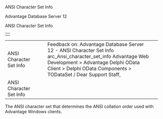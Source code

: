 ANSI Character Set Info




Advantage Database Server 12  

ANSI Character Set Info

|  |
| --- |
|  |

|  |  |  |  |  |
| --- | --- | --- | --- | --- |
| ANSI Character Set Info |  |  | Feedback on: Advantage Database Server 12 - ANSI Character Set Info arc\_Ansi\_character\_set\_info Advantage Web Development > Advantage Delphi OData Client > Delphi OData Components > TODataSet / Dear Support Staff, |  |
| ANSI Character Set Info |  |  |  |  |

The ANSI character set that determines the ANSI collation order used with Advantage Windows clients.